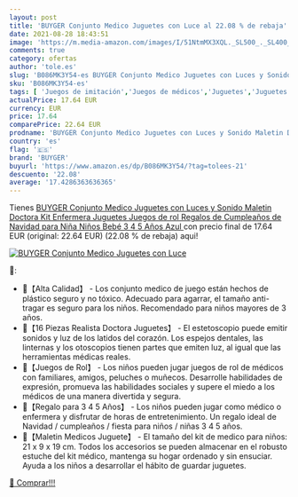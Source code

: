 ```yaml
---
layout: post
title: 'BUYGER Conjunto Medico Juguetes con Luce al 22.08 % de rebaja'
date: 2021-08-28 18:43:51
image: 'https://m.media-amazon.com/images/I/51NtmMX3XQL._SL500_._SL400_.jpg'
comments: true
category: ofertas
author: 'tole.es'
slug: 'B086MK3Y54-es BUYGER Conjunto Medico Juguetes con Luces y Sonido Maletin...'
sku: 'B086MK3Y54-es'
tags: [ 'Juegos de imitación','Juegos de médicos','Juguetes','Juguetes y juegos','buyger','navidad', ]
actualPrice: 17.64 EUR
currency: EUR
price: 17.64
comparePrice: 22.64 EUR
prodname: 'BUYGER Conjunto Medico Juguetes con Luces y Sonido Maletin Doctora Kit Enfermera Juguetes Juegos de rol Regalos de Cumpleaños de Navidad para Niña Niños Bebé 3 4 5 Años  Azul '
country: 'es'
flag: '🇪🇸'
brand: 'BUYGER'
buyurl: 'https://www.amazon.es/dp/B086MK3Y54/?tag=tolees-21'
descuento: '22.08'
average: '17.4286363636365'
---
```


Tienes [BUYGER Conjunto Medico Juguetes con Luces y Sonido Maletin Doctora Kit Enfermera Juguetes Juegos de rol Regalos de Cumpleaños de Navidad para Niña Niños Bebé 3 4 5 Años  Azul ](https://www.amazon.es/dp/B086MK3Y54/?tag=tolees-21) con precio final de  17.64 EUR (original: 22.64 EUR) (22.08 %  de rebaja) aqui!

[![BUYGER Conjunto Medico Juguetes con Luce](https://m.media-amazon.com/images/I/51NtmMX3XQL._SL500_._SL400_.jpg)](https://www.amazon.es/dp/B086MK3Y54/?tag=tolees-21)

🔎:

- 💉【Alta Calidad】 - Los conjunto medico de juego están hechos de plástico seguro y no tóxico. Adecuado para agarrar, el tamaño anti-tragar es seguro para los niños. Recomendado para niños mayores de 3 años.
- 💉【16 Piezas Realista Doctora Juguetes】 - El estetoscopio puede emitir sonidos y luz de los latidos del corazón. Los espejos dentales, las linternas y los otoscopios tienen partes que emiten luz, al igual que las herramientas médicas reales.
- 💉【Juegos de Rol】 - Los niños pueden jugar juegos de rol de médicos con familiares, amigos, peluches o muñecos. Desarrolle habilidades de expresión, promueva las habilidades sociales y supere el miedo a los médicos de una manera divertida y segura.
- 💉【Regalo para 3 4 5 Años】 - Los niños pueden jugar como médico o enfermera y disfrutar de horas de entretenimiento. Un regalo ideal de Navidad / cumpleaños / fiesta para niños / niñas 3 4 5 años.
- 💉【Maletin Medicos Juguete】 - El tamaño del kit de medico para niños: 21 x 9 x 19 cm. Todos los accesorios se pueden almacenar en el robusto estuche del kit médico, mantenga su hogar ordenado y sin ensuciar. Ayuda a los niños a desarrollar el hábito de guardar juguetes.

[🛒 Comprar!!!](https://www.amazon.es/dp/B086MK3Y54/?tag=tolees-21)
